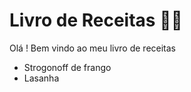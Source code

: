 # Livro de Receitas :man_cook:



Olá ! Bem vindo ao meu livro de receitas

- Strogonoff de frango
- Lasanha
